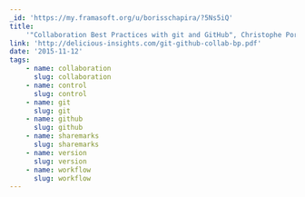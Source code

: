```yaml
---
_id: 'https://my.framasoft.org/u/borisschapira/?5Ns5iQ'
title:
    '"Collaboration Best Practices with git and GitHub", Christophe Porteneuve'
link: 'http://delicious-insights.com/git-github-collab-bp.pdf'
date: '2015-11-12'
tags:
    - name: collaboration
      slug: collaboration
    - name: control
      slug: control
    - name: git
      slug: git
    - name: github
      slug: github
    - name: sharemarks
      slug: sharemarks
    - name: version
      slug: version
    - name: workflow
      slug: workflow
---
```


<div class="markdown"><p></p></div>
